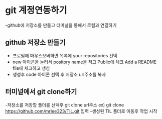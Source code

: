 # git 계정연동하기

-github에 저장소를 만들고 터미널을 통해서 로컬과 연결하기

## github 저장소 만들기

- 프로필에 마우스오버하면 목록에 your repositories 선택
- new 아이콘을 눌러서 pository name을 적고 Public에 체크 Add a README file에 체크하고 생성
- 생성후 code 아이콘 선택 후 저장소 url주소를 복사 

## 터미널에서 git clone하기

-저장소를 저장할 폴더를 선택후 git clone url주소 ex) git clone https://github.com/mrlee323/TIL.git 입력
-생성된 TIL 폴더로 이동후 작업 시작 